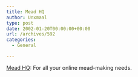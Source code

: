 ```yaml
---
title: Mead HQ
author: Unxmaal
type: post
date: 2002-01-20T00:00:00+00:00
url: /archives/592
categories:
  - General

---
```

[Mead HQ][1]: For all your online mead-making needs.

 [1]: http://www.meadhq.com/